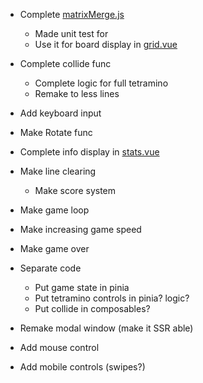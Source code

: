 - Complete [matrixMerge.js](composables/matrixMerge.js)
  - Made unit test for 
  - Use it for board display in [grid.vue](components/tetris/grid.vue)
- Complete collide func
  - Complete logic for full tetramino
  - Remake to less lines


- Add keyboard input
- Make Rotate func
- Complete info display in [stats.vue](components/tetris/stats.vue)


- Make line clearing
  - Make score system
- Make game loop
- Make increasing game speed
- Make game over


- Separate code
  - Put game state in pinia 
  - Put tetramino controls in pinia? logic?
  - Put collide in composables?


- Remake modal window (make it SSR able)
- Add mouse control
- Add mobile controls (swipes?)
